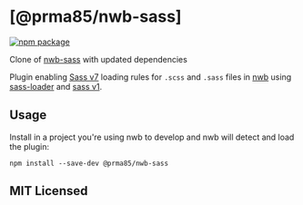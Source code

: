 # [@prma85/nwb-sass]

[![npm package][npm-badge]][npm]

Clone of [nwb-sass] with updated dependencies

Plugin enabling [Sass v7](http://sass-lang.com/) loading rules for `.scss` and `.sass` files in [nwb](https://github.com/insin/nwb) using [sass-loader](https://github.com/webpack-contrib/sass-loader) and [sass v1](https://sass-lang.com/sass).

## Usage

Install in a project you're using nwb to develop and nwb will detect and load the plugin:

```
npm install --save-dev @prma85/nwb-sass
```

## MIT Licensed

[npm-badge]: https://img.shields.io/npm/v/%40prma85%2Fnwb-sass.svg?style=flat-square
[npm]: https://www.npmjs.org/package/@prma85/nwb-sass
[nwb-sass]: https://github.com/prma85/nwb-sass
